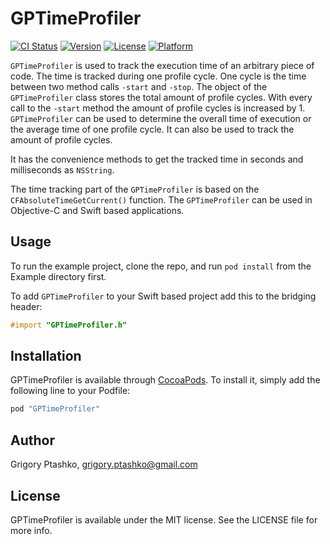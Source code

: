 # GPTimeProfiler

[![CI Status](http://img.shields.io/travis/GrigoryPtashko/GPTimeProfiler.svg?style=flat)](https://travis-ci.org/GrigoryPtashko/GPTimeProfiler)
[![Version](https://img.shields.io/cocoapods/v/GPTimeProfiler.svg?style=flat)](http://cocoapods.org/pods/GPTimeProfiler)
[![License](https://img.shields.io/cocoapods/l/GPTimeProfiler.svg?style=flat)](http://cocoapods.org/pods/GPTimeProfiler)
[![Platform](https://img.shields.io/cocoapods/p/GPTimeProfiler.svg?style=flat)](http://cocoapods.org/pods/GPTimeProfiler)

`GPTimeProfiler` is used to track the execution time of an arbitrary piece of code. The time is tracked during one
profile cycle. One cycle is the time between two method calls `-start` and `-stop`. The object of the `GPTimeProfiler`
class stores the total amount of profile cycles. With every call to the `-start` method the amount of profile
cycles is increased by 1. `GPTimeProfiler` can be used to determine the overall time of execution or the average
time of one profile cycle. It can also be used to track the amount of profile cycles.

It has the convenience methods to get the tracked time in seconds and milliseconds as `NSString`.

The time tracking part of the `GPTimeProfiler` is based on the `CFAbsoluteTimeGetCurrent()` function.
The `GPTimeProfiler` can be used in Objective-C and Swift based applications.

## Usage

To run the example project, clone the repo, and run `pod install` from the Example directory first.

To add `GPTimeProfiler` to your Swift based project add this to the bridging header:

```objective-c
#import "GPTimeProfiler.h"
```

## Installation

GPTimeProfiler is available through [CocoaPods](http://cocoapods.org). To install
it, simply add the following line to your Podfile:

```ruby
pod "GPTimeProfiler"
```

## Author

Grigory Ptashko, grigory.ptashko@gmail.com

## License

GPTimeProfiler is available under the MIT license. See the LICENSE file for more info.
